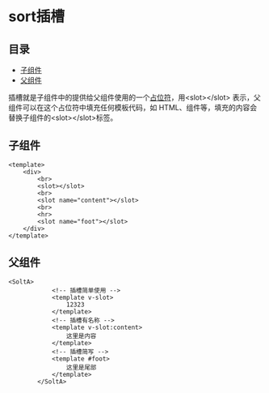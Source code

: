 # sort插槽

## 目录

- [子组件](#子组件)
- [父组件](#父组件)

插槽就是子组件中的提供给父组件使用的一个[占位符](https://so.csdn.net/so/search?q=占位符\&spm=1001.2101.3001.7020 "占位符")，用\<slot>\</slot> 表示，父组件可以在这个占位符中填充任何模板代码，如 HTML、组件等，填充的内容会替换子组件的\<slot>\</slot>标签。

## 子组件

```vue 
<template>
    <div>
        <br>
        <slot></slot>
        <br>
        <slot name="content"></slot>
        <br>
        <hr>
        <slot name="foot"></slot>
    </div>
</template>
```


## 父组件

```vue 
<SoltA>
            <!-- 插槽简单使用 -->
            <template v-slot>
                12323
            </template>
            <!-- 插槽有名称 -->
            <template v-slot:content>
                这里是内容
            </template>
            <!-- 插槽简写 -->
            <template #foot>
                这里是尾部
            </template>
        </SoltA>
```
